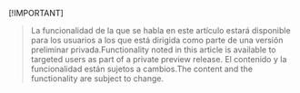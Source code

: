  [!IMPORTANT]
> <span data-ttu-id="bd027-101">La funcionalidad de la que se habla en este artículo estará disponible para los usuarios a los que está dirigida como parte de una versión preliminar privada.</span><span class="sxs-lookup"><span data-stu-id="bd027-101">Functionality noted in this article is available to targeted users as part of a private preview release.</span></span> <span data-ttu-id="bd027-102">El contenido y la funcionalidad están sujetos a cambios.</span><span class="sxs-lookup"><span data-stu-id="bd027-102">The content and the functionality are subject to change.</span></span> 
